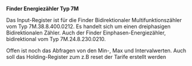 **Finder Energiezähler Typ 7M**

Das Input-Register ist für die Finder Bidirektionaler Multifunktionszähler vom Typ 7M.38.8.400.0212.
Es handelt sich um einen dreiphasigen Bidirektionalen Zähler.
Auch der Finder Einphasen-Energiezähler, bidirektional vom Typ 7M.24.8.230.0210.

Offen ist noch das Abfragen von den Min-, Max und Intervalwerten.
Auch soll das Holding-Register zum z.B reset der Tarife erstellt werden
